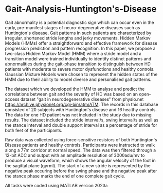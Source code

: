 # Gait-Analysis-Huntington's-Disease

Gait abnormality is a potential diagnostic sign which can occur even in the early, pre-manifest stages of neuro-degenerative diseases such as Huntington's disease. Gait patterns in such patients are characterized by irregular, shortened stride lengths and jerky movements. Hidden Markov Models (HMMs) offer a straightforward and effective framework for disease progression prediction and pattern recognition. In this paper, we propose a two-class Hidden Markov Model (HMM) where a stride model and a transition model were trained individually to identify distinct patterns and abnormalities during the gait-phase transition to distinguish between HD patients with moderate to severe motor dysfunctions and healthy controls. Gaussian Mixture Models were chosen to represent the hidden states of the HMM due to their ability to model diverse and personalised gait patterns. 

The dataset which we developed the HMM to analyse and predict the correlations between gait and the severity of HD was based on an open-access dataset "gait in neurodegenerative diseases" from physio.net https://archive.physionet.org/cgi-bin/atm/ATM. The records in this database consisted of 20 subjects with Huntington's disease and 16 healthy controls. The data for one HD patient was not included in the study due to missing results. The dataset included the stride interval/s, swing interval/s as well as the stance interval and double support interval as a percentage of stride for both feet of the participants.

Raw data was collected using force-sensitive resistors of both Huntington's Disease patients and healthy controls. Participants were instructed to walk along a 77m corridor at normal speed. The data was then filtered through a 12-bit ADC and output with an amplitude resolution of 3000adu/mv to produce a visual waveform, which shows the angular velocity of the foot in the sagittal plane (gyrml). The start of a new stride is represented by the negative peak occuring before the swing phase and the negative peak after the stance phase marks the end of one complete gait cycle.

All tasks were coded using MATLAB version 2023a
